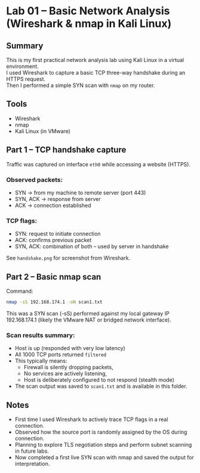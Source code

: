 # Lab 01 – Basic Network Analysis (Wireshark & nmap in Kali Linux)

## Summary
This is my first practical network analysis lab using Kali Linux in a virtual environment.  
I used Wireshark to capture a basic TCP three-way handshake during an HTTPS request.  
Then I performed a simple SYN scan with `nmap` on my router.

## Tools
- Wireshark
- nmap
- Kali Linux (in VMware)

## Part 1 – TCP handshake capture
Traffic was captured on interface `eth0` while accessing a website (HTTPS).

### Observed packets:
- SYN → from my machine to remote server (port 443)
- SYN, ACK → response from server
- ACK → connection established

### TCP flags:
- SYN: request to initiate connection
- ACK: confirms previous packet
- SYN, ACK: combination of both – used by server in handshake

See `handshake.png` for screenshot from Wireshark.

## Part 2 – Basic nmap scan

Command:
```bash
nmap -sS 192.168.174.1 -oN scan1.txt
```
This was a SYN scan (-sS) performed against my local gateway IP 192.168.174.1
(likely the VMware NAT or bridged network interface).

### Scan results summary:

- Host is up (responded with very low latency)
- All 1000 TCP ports returned `filtered`
- This typically means:
  - Firewall is silently dropping packets,
  - No services are actively listening,
  - Host is deliberately configured to not respond (stealth mode)
- The scan output was saved to `scan1.txt` and is available in this folder.

## Notes
- First time I used Wireshark to actively trace TCP flags in a real connection.
- Observed how the source port is randomly assigned by the OS during connection.
- Planning to explore TLS negotiation steps and perform subnet scanning in future labs.
- Now completed a first live SYN scan with nmap and saved the output for interpretation.
